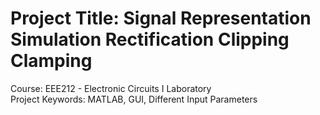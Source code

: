 # Project Title: Signal Representation Simulation Rectification Clipping Clamping
Course: EEE212 -   Electronic Circuits I Laboratory \
Project Keywords: MATLAB, GUI, Different Input Parameters
